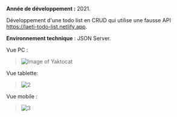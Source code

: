 **Année de développement :** 2021.</br>

Développement d'une todo list en CRUD qui utilise une fausse API https://laeti-todo-list.netlify.app.

**Environnement technique** : JSON Server.

Vue PC :
> ![Image of Yaktocat](https://user-images.githubusercontent.com/77897283/126187551-d23cef7f-417b-4c30-9d90-e3bcec51ae24.png)

Vue tablette:

>![2](https://user-images.githubusercontent.com/77897283/139804019-f01c919c-eb9b-41d5-bc73-5bb1ce0c72a8.jpg)

Vue mobile :

>![3](https://user-images.githubusercontent.com/77897283/139804025-30dfdb00-e88e-4486-b05b-7938760569fd.jpg)
